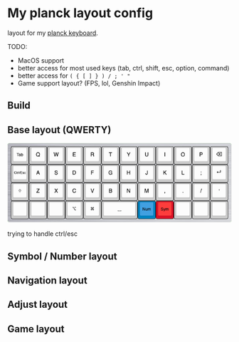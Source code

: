 # My planck layout config

layout for my [planck keyboard](https://drop.com/buy/planck-mechanical-keyboard).

TODO:

- MacOS support
- better access for most used keys (tab, ctrl, shift, esc, option, command)
- better access for `( { [ ] } ) / ; ' "`
- Game support layout? (FPS, lol, Genshin Impact)

## Build

## Base layout (QWERTY)

![base-qwerty-image](/docs/images/qwerty-base.png)

trying to handle ctrl/esc

## Symbol / Number layout

## Navigation layout

## Adjust layout

## Game layout

